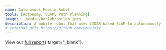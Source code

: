 ```yaml
---
name: Autonomous Mobile Robot
tools: [Autonomy, SLAM, Path Planning]
image: ../media/botlab/botlab.jpeg
description: A mobile robot that uses LIDAR-based SLAM to autonomously map and naviage within a maze.
# external_url: https://github.com/yousinix
---
```

View our [full report](../media/botlab/botlab.pdf){:target="_blank"}.